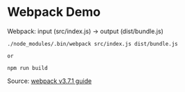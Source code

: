 # Webpack Demo

Webpack: input (src/index.js) -> output (dist/bundle.js)

    ./node_modules/.bin/webpack src/index.js dist/bundle.js

    or

    npm run build


Source: [webpack v3.7.1 guide](https://webpack.js.org/guides/)